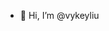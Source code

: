 - 👋 Hi, I’m @vykeyliu
<!---
vykeyliu/vykeyliu is a ✨ special ✨ repository because its `README.md` (this file) appears on your GitHub profile.
You can click the Preview link to take a look at your changes.
--->
